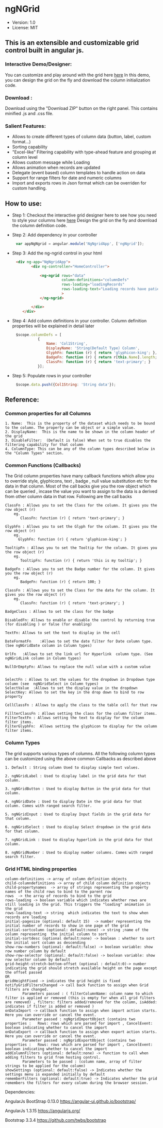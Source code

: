 # ngNGrid
 * Version: 1.0
 * License: MIT

## This is an extensible and customizable grid control built in angular js.

### Interactive Demo/Designer: 
You can customize and play around with the grid here [here](https://nikhilogic.github.io/)
In this demo, you can design the grid on the fly and download the column initialization code.

### Download :
Download using the "Download ZIP" button on the right panel. This contains minified .js and .css file.

### Salient Features:
 - Allows to create different types of column data (button, label, custom format...)
 - Sorting capability
 - "Excel-like" Filtering capability with type-ahead feature and grouping at column level
 - Allows custom message while Loading
 - Allows animation when records are updated
 - Delegate (event based) column templates to handle action on data
 - Support for range filters for date and numeric columns
 - Import and exports rows in Json format which can be overriden for custom handling.

## How to use:
 
* Step 1: Checkout the interactive grid designer here to see how you need to style your columns here [here](https://nikhilogic.github.io/) 
Design the grid on the fly and download the column definition code.
 
* Step 2: Add dependency in your controller
```javascript
	 var appNgNgrid = angular.module('NgNgridApp', ['ngNgrid']);
 ```
* Step 3: Add the ng-ngrid control in your html	
```html
	 <div ng-app="NgNgridApp">
			<div ng-controller="HomeController">
			  
				<ng-ngrid rows="data"
						  column-definitions="columnDefs"						 
						  rows-loading="loadingRecords"
						  rows-loading-text="Loading records have patience"						  
						  >
				</ng-ngrid>

			</div>
		</div>
 ```
* Step 4: Add column definitions in your controller. Column definition properties will be explained in detail later
```javascript
	 $scope.columnDefs = [
			   {
				   Name: 'Col1String',
				   DisplayName: 'String(Default Type) Column',
				   GlyphFn: function (r) { return 'glyphicon-king'; },
				   BadgeFn: function (r) { return r[this.Name].length; },
				   ClassFn: function (r) { return 'text-primary'; }
			   }];
```			   
* Step 5: Populate rows in your controller
```javascript
	 $scope.data.push({Col1String: 'String data'});
```
 
## Reference:

### Common properties for all Columns
	1. Name:  This is the property of the dataset which needs to be bound to the column. The property can be object or a simple value.
	2. DisplayName:  This is the name to be shown in the column header of the grid	
	3. DisableFilter:  (Default is false) When set to true disables the filtering capability for that column
	4. ColumnType: This can be any of the column types described below in the "Column Types" section.

### Common Functions (Callbacks)
The Grid column properties have many callback functions which allow you to override style, glyphicons, text , badge , null value substitution etc for the data in that column.
Most of the call backs give you the row object which can be queried , incase the value you want to assign to the data is a derived from other column data in that row.
Following are the call backs


	ClassFn : Allows you to set the Class for the column. It gives you the row object (r)
		eg. 
		   ClassFn: function (r) { return 'text-primary'; }

	GlyphFn : Allows you to set the Glyph for the column. It gives you the row object (r)
		eg. 
		  GlyphFn: function (r) { return 'glyphicon-king'; }
		  
	TooltipFn : Allows you to set the Tooltip for the column. It gives you the row object (r)
		eg. 
		   TooltipFn: function (r) { return 'this is my tooltip'; }

	BadgeFn : Allows you to set the Badge number for the column. It gives you the row object (r)
		eg. 
		   BadgeFn: function (r) { return 100; }

	ClassFn : Allows you to set the Class for the data for the column. It gives you the row object (r)
		eg. 
		   ClassFn: function (r) { return 'text-primary'; }	   

	BadgeClass : Allows to set the class for the badge
	
	DisabledFn: Allows to enable or disable the control by returning true (for disabling ) or false (for enabling)
	
	TextFn: Allows to set the text to display in the cell 
	
	DateFormatFn	:Allows to set the date filter for Date column type. (See ngNGridDate column in Column types)
	
	UrlFn	:Allows to set the link url for Hyperlink  column type. (See ngNGridLink column in Column types)
	
	NullOrEmptyFn: Allows to replace the null value with a custom value
	
	
	SelectFn : Allows to set the values for the dropdown in Dropdown type column (see  ngNGridSelect in Column types)
	SelectValue  :Allows to set the display value in the dropdown	
	SelectKey: Allows to set the key in the drop down to bind to row property
	
	CellClassFn : Allows to apply the class to the table cell for that row
	
	FillterClassFn : Allows setting the class for the column filter items.
	FilterTextFn : Allows setting the text to display for the column filter items. 
	FilterGlyphFn:  Allows setting the glyphicon to display for the column filter items. 
	
	
### Column Types
The grid supports various types of columns.
All the following column types can be customized using the above common Callbacks as described above

	1. Default : String column Used to display simple text values.      
	   
	2. ngNGridLabel : Used to display label in the grid data for that column.

	3. ngNGridButton : Used to display Button in the grid data for that column.

	4. ngNGridDate : Used to display Date in the grid data for that column. Comes with ranged search filter.

	5. ngNGridInput : Used to display Input fields in the grid data for that column.

	6. ngNGridSelect : Used to display Select dropdown in the grid data for that column.

	7. ngNGridLink : Used to display hyperlink in the grid data for that column.
	
	8. ngNGridNumber : Used to display number columns. Comes with ranged search filter.
	
 
 
### Grid HTML binding properties
	
	column-definitions -> array of column definition objects
	child-columndefinitions -> array of child column definition objects
	child-propertynames  -> array of strings representing the property names of the child rows to bind to the parent row
	rows  -> the array of records to bind to the grid
	rows-loading -> boolean variable which indicates whether rows are still loading in the grid. This triggers the "loading" animation in the grid
	rows-loading-text -> string  which indicates the text to show when records are loading					  	
	initial-pagesize (optional: default 15)  -> number representing the initial number of records to show in one page of the grid
	initial-sortcolumn (optional: default:none) -> string ;name of the column representing  the initial column to sort 
	initial-sortdesc (optional default:none) -> boolean : whether to sort the initial sort column as descending                      
	show-row-numbers (optional: default:false) -> boolean variable: show row number column by default
	show-row-selector (optional: default:false) -> boolean variable: show row selector column by default	
	grid-height-stretch-bottom-offset (optional : default:0)-> number indicating the grid should stretch available height on the page except the offset passed
	OR
	gridHeightFixed -> indicates the grid height is fixed 
	notifyGridFiltersChanged -> call back function to assign when Grid filters are changed.
			Parameters passed : ( filterColumnName: column name to which filter is applied or removed (this is empty for when all grid filters are removed) , filters: filters added/removed for the column, isAdded: indicates if filter is added or removed )
	onDataImport -> callback function to assign when import action starts. Here you can override or cancel the event.
			Parameter passed : ngNgridImportObject (contains two properties :   Rows: rows which are parsed for import , CancelEvent: boolean indicating whether to cancel the import
	onDataExport -> callback function to assign when export action starts. Here you can override or cancel the event.
			Parameter passed : ngNgridExportObject (contains two properties :   Rows: rows which are parsed for import , CancelEvent: boolean indicating whether to cancel the import
	addColumnFilters (optional: default:none) -> function to call when adding filters to grid from hosting control.
			Parameters to be passed : (column name, array of filter strings to be applied for the column)
	showSettings (optional: default:false) -> Indicates whether the settings menu is expanded initially by default
	rememberFilters (optional: default:true) -> Indicates whether the grid remembers the filters for every column during the browser session.
	
   
Dependencies:

 AngularJs BootStrap 0.13.0  https://angular-ui.github.io/bootstrap/ 

 AngularJs 1.3.15 https://angularjs.org/
 
 Bootstrap 3.3.4 https://github.com/twbs/bootstrap
 
 


